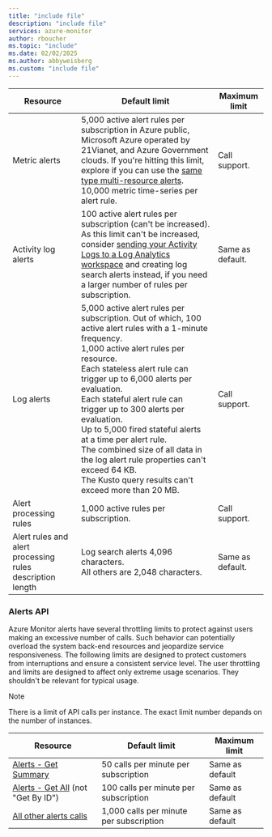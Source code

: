 ```yaml
---
title: "include file" 
description: "include file" 
services: azure-monitor
author: rboucher
ms.topic: "include"
ms.date: 02/02/2025
ms.author: abbyweisberg
ms.custom: "include file"
---
```


| Resource | Default limit | Maximum limit |
|----------|---------------|---------------|
| Metric alerts | 5,000 active alert rules per subscription in Azure public, Microsoft Azure operated by 21Vianet, and Azure Government clouds. If you're hitting this limit, explore if you can use the [same type multi-resource alerts](../alerts-metric-overview.md#monitoring-at-scale-using-metric-alerts-in-azure-monitor).<br>10,000 metric time-series per alert rule. | Call support. |
| Activity log alerts | 100 active alert rules per subscription (can't be increased).<br>As this limit can't be increased, consider [sending your Activity Logs to a Log Analytics workspace](../../essentials/activity-log.md#send-to-log-analytics-workspace) and creating log search alerts instead, if you need a larger number of rules per subscription. | Same as default. |
| Log alerts | 5,000 active alert rules per subscription. Out of which, 100 active alert rules with a 1-minute frequency.<br>1,000 active alert rules per resource.<br>Each stateless alert rule can trigger up to 6,000 alerts per evaluation.<br>Each stateful alert rule can trigger up to 300 alerts per evaluation.<br>Up to 5,000 fired stateful alerts at a time per alert rule.<br>The combined size of all data in the log alert rule properties can't exceed 64 KB.<br>The Kusto query results can't exceed more than 20 MB. | Call support. |
| Alert processing rules | 1,000 active rules per subscription. | Call support. |
| Alert rules and alert processing rules description length| Log search alerts 4,096 characters.<br>All others are 2,048 characters. | Same as default. |

### Alerts API

Azure Monitor alerts have several throttling limits to protect against users making an excessive number of calls. Such behavior can potentially overload the system back-end resources and jeopardize service responsiveness. The following limits are designed to protect customers from interruptions and ensure a consistent service level. The user throttling and limits are designed to affect only extreme usage scenarios. They shouldn't be relevant for typical usage.

> [!NOTE]
> There is a limit of API calls per instance. The exact limit number depands on the number of instances.

| Resource                                                                                | Default limit                           | Maximum limit   |
|-----------------------------------------------------------------------------------------|-----------------------------------------|-----------------|
| [Alerts - Get Summary](/rest/api/monitor/alertsmanagement/alerts/get-summary)           | 50 calls per minute per subscription    | Same as default |
| [Alerts - Get All](/rest/api/monitor/alertsmanagement/alerts/get-all) (not "Get By ID") | 100 calls per minute per subscription   | Same as default |
| [All other alerts calls](/rest/api/monitor/alertsmanagement/alerts)                     | 1,000 calls per minute per subscription | Same as default |

